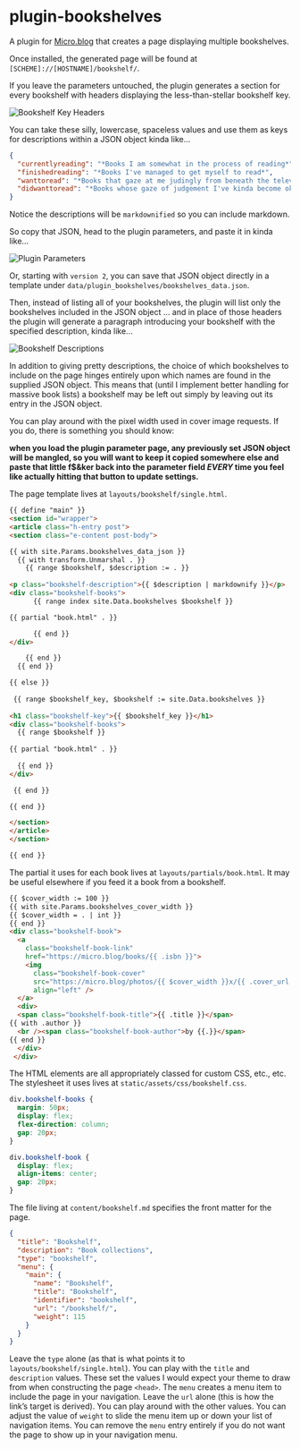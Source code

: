 # plugin-bookshelves
A plugin for [Micro.blog](https://micro.blog "Micro.blog") that creates a page displaying multiple bookshelves.

Once installed, the generated page will be found at `[SCHEME]://[HOSTNAME]/bookshelf/`.

If you leave the parameters untouched, the plugin generates a section for every bookshelf with headers displaying the less-than-stellar bookshelf key.

![Bookshelf Key Headers](https://raw.githubusercontent.com/moonbuck/plugin-bookshelves/main/bookshelf_keys.jpeg)

You can take these silly, lowercase, spaceless values and use them as keys for descriptions within a JSON object kinda like…

```json
{
  "currentlyreading": "*Books I am somewhat in the process of reading*",
  "finishedreading": "*Books I've managed to get myself to read*",
  "wanttoread": "*Books that gaze at me judingly from beneath the television, where they currently live, for having yet to crack their spine (f$&kers).*",
  "didwanttoread": "*Books whose gaze of judgement I've kinda become okay with as my interest in reading them has waned.*"
}
```

Notice the descriptions will be `markdownified` so you can include markdown.
 
So copy that JSON, head to the plugin parameters, and paste it in kinda like…

![Plugin Parameters](https://raw.githubusercontent.com/moonbuck/plugin-bookshelves/main/plugin_parameters.jpeg)

Or, starting with `version 2`, you can save that JSON object directly in a template under `data/plugin_bookshelves/bookshelves_data.json`.

Then, instead of listing all of your bookshelves, the plugin will list only the bookshelves included in the JSON object … and in place of those headers the plugin will generate a paragraph introducing your bookshelf with the specified description, kinda like…

![Bookshelf Descriptions](https://raw.githubusercontent.com/moonbuck/plugin-bookshelves/main/bookshelf_descriptions.jpeg)

In addition to giving pretty descriptions, the choice of which bookshelves to include on the page hinges entirely upon which names are found in the supplied JSON object. This means that (until I implement better handling for massive book lists) a bookshelf may be left out simply by leaving out its entry in the JSON object.

You can play around with the pixel width used in cover image requests. If you do, there is something you should know:

**when you load the plugin parameter page, any previously set JSON object will be mangled, so you will want to keep it copied somewhere else and paste that little f$&ker back into the parameter field *EVERY* time you feel like actually hitting that button to update settings.**

The page template lives at `layouts/bookshelf/single.html`. 

```html
{{ define "main" }}
<section id="wrapper">
<article class="h-entry post">
<section class="e-content post-body">

{{ with site.Params.bookshelves_data_json }}
  {{ with transform.Unmarshal . }}
    {{ range $bookshelf, $description := . }}
    
<p class="bookshelf-description">{{ $description | markdownify }}</p>
<div class="bookshelf-books">
      {{ range index site.Data.bookshelves $bookshelf }}

{{ partial "book.html" . }}

      {{ end }}
</div>

    {{ end }}
  {{ end }}

{{ else }}
  
 {{ range $bookshelf_key, $bookshelf := site.Data.bookshelves }}
 
<h1 class="bookshelf-key">{{ $bookshelf_key }}</h1>
<div class="bookshelf-books">
  {{ range $bookshelf }}
  
{{ partial "book.html" . }}  
  
  {{ end }}
</div>

 {{ end }}

{{ end }}

</section>
</article>
</section>

{{ end }}
```

The partial it uses for each book lives at `layouts/partials/book.html`. It may be useful elsewhere if you feed it a book from a bookshelf.

```html
{{ $cover_width := 100 }}
{{ with site.Params.bookshelves_cover_width }}
{{ $cover_width = . | int }}
{{ end }}
<div class="bookshelf-book">
  <a 
    class="bookshelf-book-link" 
    href="https://micro.blog/books/{{ .isbn }}">
    <img 
      class="bookshelf-book-cover"
      src="https://micro.blog/photos/{{ $cover_width }}x/{{ .cover_url }}"
      align="left" />
  </a>
  <div>
  <span class="bookshelf-book-title">{{ .title }}</span>
{{ with .author }}
  <br /><span class="bookshelf-book-author">by {{.}}</span>
{{ end }}
  </div>
 </div>
```

The HTML elements are all appropriately classed for custom CSS, etc., etc. The stylesheet it uses lives at `static/assets/css/bookshelf.css`.

```css
div.bookshelf-books {
  margin: 50px;
  display: flex;
  flex-direction: column;
  gap: 20px;
}

div.bookshelf-book {
  display: flex;
  align-items: center;
  gap: 20px;
}
```

The file living at `content/bookshelf.md` specifies the front matter for the page.

```json
{
  "title": "Bookshelf",
  "description": "Book collections",
  "type": "bookshelf",
  "menu": {
    "main": {
      "name": "Bookshelf",
      "title": "Bookshelf",
      "identifier": "bookshelf",
      "url": "/bookshelf/",
      "weight": 115
    }
  }
}
```

Leave the `type` alone (as that is what points it to `layouts/bookshelf/single.html`). You can play with the `title` and `description` values. These set the values I would expect your theme to draw from when constructing the page `<head>`. The `menu` creates a menu item to include the page in your navigation. Leave the `url` alone (this is how the link’s target is derived). You can play around with the other values. You can adjust the value of `weight` to slide the menu item up or down your list of navigation items. You can remove the `menu` entry entirely if you do not want the page to show up in your navigation menu.